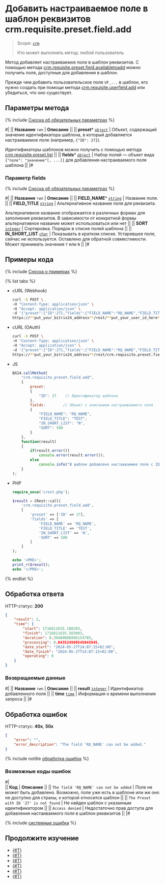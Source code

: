 # Добавить настраиваемое поле в шаблон реквизитов crm.requisite.preset.field.add

> Scope: [`crm`](../../../../scopes/permissions.md)
>
> Кто может выполнять метод: любой пользователь

Метод добавляет настраиваемое поле в шаблон реквизитов. С помощью метода [crm.requisite.preset.field.availabletoadd](./crm-requisite-preset-field-available-to-add.md) можно получить поля, доступные для добавления в шаблон. 

Прежде чем добавить пользовательское поле `UF_...` в шаблон, его нужно создать при помощи метода [crm.requisite.userfield.add](../../user-fields/crm-requisite-userfield-add.md) или убедиться, что оно существует.

## Параметры метода

{% include [Сноска об обязательных параметрах](../../../../../_includes/required.md) %}

#|
|| **Название**
`тип` | **Описание** ||
|| **preset***
[`object`](../../../../data-types.md) | Объект, содержащий значение идентификатора шаблона, в который добавляется настраиваемое поле (например, `{"ID": 27}`). 

Идентификаторы шаблонов можно получить с помощью метода [crm.requisite.preset.list](../crm-requisite-preset-list.md) ||
|| **fields***
[`object`](../../../../data-types.md) | Набор полей — объект вида `{"поле": "значение"[, ...]}` для добавления настраиваемого поля шаблона ||
|#

### Параметр fields

{% include [Сноска об обязательных параметрах](../../../../../_includes/required.md) %}

#|
||  **Название**
`тип` | **Описание** ||
|| **FIELD_NAME***
[`string`](../../../../data-types.md) | Название поля. ||
|| **FIELD_TITLE**
[`string`](../../../../data-types.md) | Альтернативное название поля для реквизита.

Альтернативное название отображается в различных формах для заполнения реквизитов. В зависимости от конкретной формы альтернативное название может использоваться или нет
||
|| **SORT**
[`integer`](../../../../data-types.md) | Сортировка. Порядок в списке полей шаблона ||
|| **IN_SHORT_LIST**
[`char`](../../../../data-types.md) | Показывать в кратком списке. Устаревшее поле, сейчас не используется. Оставлено для обратной совместимости. Может принимать значения `Y` или `N` ||
|#

## Примеры кода

{% include [Сноска о примерах](../../../../../_includes/examples.md) %}

{% list tabs %}

- cURL (Webhook)

    ```bash
    curl -X POST \
    -H "Content-Type: application/json" \
    -H "Accept: application/json" \
    -d '{"preset":{"ID":27},"fields":{"FIELD_NAME":"RQ_NAME","FIELD_TITLE":"TEST","IN_SHORT_LIST":"N","SORT":580}}' \
    https://**put_your_bitrix24_address**/rest/**put_your_user_id_here**/**put_your_webhook_here**/crm.requisite.preset.field.add
    ```

- cURL (OAuth) 

    ```bash
    curl -X POST \
    -H "Content-Type: application/json" \
    -H "Accept: application/json" \
    -d '{"preset":{"ID":27},"fields":{"FIELD_NAME":"RQ_NAME","FIELD_TITLE":"TEST","IN_SHORT_LIST":"N","SORT":580},"auth":"**put_access_token_here**"}' \
    https://**put_your_bitrix24_address**/rest/crm.requisite.preset.field.add
    ```

- JS

    ```js
    BX24.callMethod(
        "crm.requisite.preset.field.add",
        {
            preset:
            {
                "ID": 27    // Идентификатор шаблона
            },
            fields:        // Объект с описанием настраиваемого поля
            {
                "FIELD_NAME": "RQ_NAME",
                "FIELD_TITLE": "TEST",
                "IN_SHORT_LIST": "N",
                "SORT": 580
            }
        },
        function(result)
        {
            if(result.error())
                console.error(result.error());
            else
                console.info("В шаблон добавлено настаиваемое поле с ID " + result.data());
        }
    );
    ```

- PHP

    ```php
    require_once('crest.php');

    $result = CRest::call(
        'crm.requisite.preset.field.add',
        [
            'preset' => ['ID' => 27],
            'fields' => [
                'FIELD_NAME' => 'RQ_NAME',
                'FIELD_TITLE' => 'TEST',
                'IN_SHORT_LIST' => 'N',
                'SORT' => 580
            ]
        ]
    );

    echo '<PRE>';
    print_r($result);
    echo '</PRE>';
    ```

{% endlist %}

## Обработка ответа

HTTP-статус: **200**

```json
{
    "result": 3,
    "time": {
        "start": 1716811635.108203,
        "finish": 1716811635.503093,
        "duration": 0.39489006996154785,
        "processing": 0.043524980545043945,
        "date_start": "2024-05-27T14:07:15+02:00",
        "date_finish": "2024-05-27T14:07:15+02:00",
        "operating": 0
    }
}
```

### Возвращаемые данные

#|
|| **Название**
`тип` | **Описание** ||
|| **result**
[`integer`](../../../../data-types.md) | Идентификатор добавленного поля ||
|| **time**
[`time`](../../../../data-types.md) | Информация о времени выполнения запроса ||
|#

## Обработка ошибок

HTTP-статус: **40x**, **50x**

```json
{
    "error": "",
    "error_description": "The field 'RQ_NAME' can not be added."
}
```

{% include notitle [обработка ошибок](../../../../../_includes/error-info.md) %}

### Возможные коды ошибок

#|  
|| **Код** | **Описание** ||
|| `The field 'RQ_NAME' can not be added` | Поле не может быть добавлено. Возможно, поле уже есть в шаблоне или же оно не доступно для страны, к которой относится шаблон ||
|| `The Preset with ID '27' is not found` | Не найден шаблон с указанным идентификатором ||
|| `Access denied` | Недостаточно прав доступа для добавления настаиваемого поля в шаблон реквизитов ||
|#

{% include [системные ошибки](../../../../../_includes/system-errors.md) %}

## Продолжите изучение

- [{#T}](./crm-requisite-preset-field-update.md)
- [{#T}](./crm-requisite-preset-field-available-to-add.md)
- [{#T}](./crm-requisite-preset-field-get.md)
- [{#T}](./crm-requisite-preset-field-list.md)
- [{#T}](./crm-requisite-preset-field-delete.md)
- [{#T}](./crm-requisite-preset-field-fields.md)